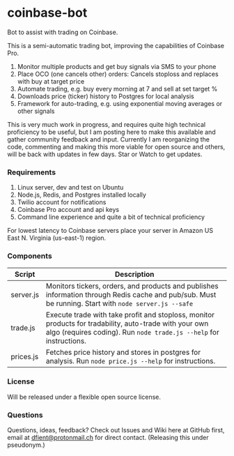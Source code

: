 # coinbase-bot

Bot to assist with trading on Coinbase.

This is a semi-automatic trading bot, improving the capabilities of Coinbase Pro.

1. Monitor multiple products and get buy signals via SMS to your phone
1. Place OCO (one cancels other) orders: Cancels stoploss and replaces with buy at target price
1. Automate trading, e.g. buy every morning at 7 and sell at set target %
1. Downloads price (ticker) history to Postgres for local analysis
1. Framework for auto-trading, e.g. using exponential moving averages or other signals

This is very much work in progress, and requires quite high technical proficiency to be useful, but I am posting here to 
make this available and gather community feedback and input. Currently I am reorganizing the code, commenting and making
this more viable for open source and others, will be back with updates in few days. Star or Watch to get updates.

### Requirements

1. Linux server, dev and test on Ubuntu
1. Node.js, Redis, and Postgres installed locally
1. Twilio account for notifications
1. Coinbase Pro account and api keys
1. Command line experience and quite a bit of technical proficiency

For lowest latency to Coinbase servers place your server in Amazon US East N. Virginia (us-east-1) region.

### Components

|Script|Description|
|---|---|
|server.js|Monitors tickers, orders, and products and publishes information through Redis cache and pub/sub. Must be running. Start with `node server.js --safe`|
|trade.js|Execute trade with take profit and stoploss, monitor products for tradability, auto-trade with your own algo (requires coding). Run `node trade.js --help` for instructions.|
|prices.js|Fetches price history and stores in postgres for analysis. Run `node price.js --help` for instructions.|

### License

Will be released under a flexible open source license.

### Questions

Questions, ideas, feedback? Check out Issues and Wiki here at GitHub first, email at dfient@protonmail.ch for direct contact. (Releasing this under pseudonym.)
